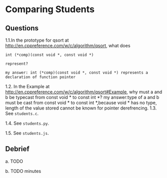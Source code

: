 # Comparing Students

## Questions

1.1.In the prototype for qsort at http://en.cppreference.com/w/c/algorithm/qsort, what does

    int (*comp)(const void *, const void *)

    represent?

    my answer: int (*comp)(const void *, const void *) represents a declaration of function pointer

1.2. In the Example at http://en.cppreference.com/w/c/algorithm/qsort#Example, why must a and b be typecast from const void * to const int *?
    my answer:type of a and b must be cast from const void * to const int *,because void * has no type, length of the value stored cannot be known for pointer derefrencing.
1.3. See `students.c`.

1.4. See `students.py`.

1.5. See `students.js`.

## Debrief

a. TODO

b. TODO minutes
